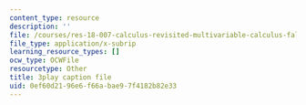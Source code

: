 ```yaml
---
content_type: resource
description: ''
file: /courses/res-18-007-calculus-revisited-multivariable-calculus-fall-2011/0ef60d2196e6f66abae97f4182b82e33_MfN1lqArwAg.srt
file_type: application/x-subrip
learning_resource_types: []
ocw_type: OCWFile
resourcetype: Other
title: 3play caption file
uid: 0ef60d21-96e6-f66a-bae9-7f4182b82e33
---
```

